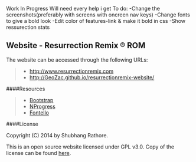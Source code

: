Work In Progress
Will need every help i get
To do:
-Change the screenshots(preferably with screens with oncreen nav keys)
-Change fonts to give a bold look
-Edit color of features-link & make it bold in css
-Show ressurection stats


Website - Resurrection Remix ® ROM
---


The website can be accessed through the following URLs:
> - http://www.resurrectionremix.com
> - http://GeoZac.github.io/resurrectionremix-website/


####Resources
> - [Bootstrap](https://github.com/twbs)
> - [NProgress](https://github.com/rstacruz/nprogress)
> - [Fontello](https://github.com/fontello/fontello)


####License

Copyright (C) 2014 by Shubhang Rathore.

This is an open source website licensed under GPL v3.0. Copy of the license can be found [here](https://github.com/xenon92/resurrectionremix-website/blob/gh-pages/LICENSE.md).
